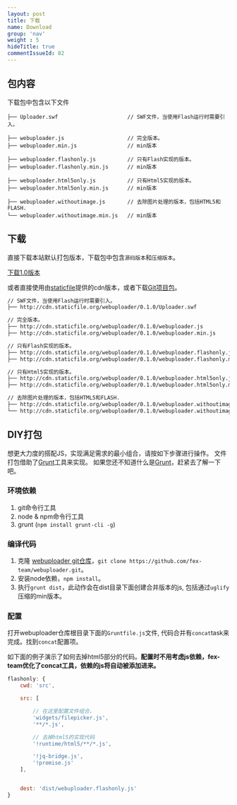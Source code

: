```yaml
---
layout: post
title: 下载
name: Download
group: 'nav'
weight : 5
hideTitle: true
commentIssueId: 82
---
```

## 包内容

下载包中包含以下文件

```
├── Uploader.swf                      // SWF文件，当使用Flash运行时需要引入。

├── webuploader.js                    // 完全版本。
├── webuploader.min.js                // min版本

├── webuploader.flashonly.js          // 只有Flash实现的版本。
├── webuploader.flashonly.min.js      // min版本

├── webuploader.html5only.js          // 只有Html5实现的版本。
├── webuploader.html5only.min.js      // min版本

├── webuploader.withoutimage.js       // 去除图片处理的版本，包括HTML5和FLASH.
└── webuploader.withoutimage.min.js   // min版本
```

## 下载

直接下载本站默认打包版本，下载包中包含`源码版本`和`压缩版本`。

<a class="btn btn-success" href="https://github.com/fex-team/webuploader/releases/download/v0.1.0/webuploader-0.1.0-dist.zip">下载1.0版本</a>

或者直接使用由[staticfile](http://www.staticfile.org/)提供的cdn版本，或者下载[Git项目包](https://github.com/fex-team/webuploader/zipball/master)。

```html
// SWF文件，当使用Flash运行时需要引入。
├── http://cdn.staticfile.org/webuploader/0.1.0/Uploader.swf

// 完全版本。
├── http://cdn.staticfile.org/webuploader/0.1.0/webuploader.js
├── http://cdn.staticfile.org/webuploader/0.1.0/webuploader.min.js

// 只有Flash实现的版本。
├── http://cdn.staticfile.org/webuploader/0.1.0/webuploader.flashonly.js
├── http://cdn.staticfile.org/webuploader/0.1.0/webuploader.flashonly.min.js

// 只有Html5实现的版本。
├── http://cdn.staticfile.org/webuploader/0.1.0/webuploader.html5only.js
├── http://cdn.staticfile.org/webuploader/0.1.0/webuploader.html5only.min.js

// 去除图片处理的版本，包括HTML5和FLASH.
├── http://cdn.staticfile.org/webuploader/0.1.0/webuploader.withoutimage.js
└── http://cdn.staticfile.org/webuploader/0.1.0/webuploader.withoutimage.min.js
```

## DIY打包

想更大力度的搭配JS，实现满足需求的最小组合，请按如下步骤进行操作。 文件打包借助了[Grunt](http://gruntjs.com/getting-started)工具来实现。
如果您还不知道什么是[Grunt](http://gruntjs.com/getting-started)，赶紧去了解一下吧。

### 环境依赖

1. git命令行工具
2. node & npm命令行工具
3. grunt (`npm install grunt-cli -g`)

### 编译代码
1. 克隆 [webuploader git仓库](https://github.com/fex-team/webuploader)，`git clone https://github.com/fex-team/webuploader.git`。
2. 安装node依赖，`npm install`。
3. 执行`grunt dist`，此动作会在dist目录下面创建合并版本的js, 包括通过`uglify`压缩的min版本。

### 配置
打开webuploader仓库根目录下面的`Gruntfile.js`文件, 代码合并有`concat`task来完成。找到`concat`配置项。

如下面的例子演示了如何去掉html5部分的代码。**配置时不用考虑js依赖，fex-team优化了concat工具，依赖的js将自动被添加进来。**

```javascript
flashonly: {
    cwd: 'src',

    src: [

        // 在这里配置文件组合，
        'widgets/filepicker.js',
        '**/*.js',

        // 去掉html5的实现代码
        '!runtime/html5/**/*.js',

        '!jq-bridge.js',
        '!promise.js'
    ],


    dest: 'dist/webuploader.flashonly.js'
}
```

